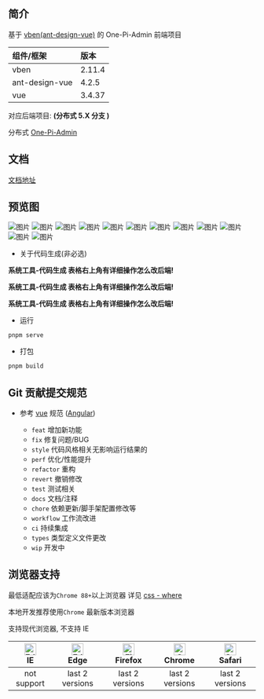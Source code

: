 [//]: # ([![license]&#40;https://img.shields.io/github/license/anncwb/vue-vben-admin.svg&#41;]&#40;LICENSE&#41; <h1>RuoYi Plus Vben</h1>)

## 简介

基于 [vben(ant-design-vue)](https://github.com/vbenjs/vue-vben-admin) 的 One-Pi-Admin 前端项目

| 组件/框架      | 版本   |
| :------------- | :----- |
| vben           | 2.11.4 |
| ant-design-vue | 4.2.5  |
| vue            | 3.4.37 |

对应后端项目: **(分布式 5.X 分支 )**

分布式 [One-Pi-Admin](https://github.com/aohun/One-Pi-Admin)

[//]: # (## 预览)

[//]: # ()
[//]: # (admin 账号: admin admin123)

[//]: # ()
[//]: # ([预览地址点这里]&#40;http://plus.dapdap.top&#41;)

## 文档

[文档地址](https://www.yuque.com/desperado-ylvkw/zkr1ac?)

[//]: # ([RuoYi-Plus 文档地址]&#40;https://plus-doc.dromara.org/#/&#41;)

[//]: # ()
[//]: # ([本框架文档&#40;必看&#41;]&#40;https://dapdap.top/&#41;)

## 预览图

![图片](https://gitee.com/dapppp/ruoyi-plus-vben/raw/main/preview/1.png) ![图片](https://gitee.com/dapppp/ruoyi-plus-vben/raw/main/preview/2.png) ![图片](https://gitee.com/dapppp/ruoyi-plus-vben/raw/main/preview/3.png) ![图片](https://gitee.com/dapppp/ruoyi-plus-vben/raw/main/preview/4.png) ![图片](https://gitee.com/dapppp/ruoyi-plus-vben/raw/main/preview/5.png) ![图片](https://gitee.com/dapppp/ruoyi-plus-vben/raw/main/preview/6.png) ![图片](https://gitee.com/dapppp/ruoyi-plus-vben/raw/main/preview/7.png) ![图片](https://gitee.com/dapppp/ruoyi-plus-vben/raw/main/preview/8.png) ![图片](https://gitee.com/dapppp/ruoyi-plus-vben/raw/main/preview/9.png) ![图片](https://gitee.com/dapppp/ruoyi-plus-vben/raw/main/preview/10.png) ![图片](https://gitee.com/dapppp/ruoyi-plus-vben/raw/main/preview/11.png) ![图片](https://gitee.com/dapppp/ruoyi-plus-vben/raw/main/preview/12.png)

[//]: # (## 安装使用)

[//]: # ()
[//]: # (前置准备环境&#40;只能用pnpm&#41;)

[//]: # ()
[//]: # (```json)

[//]: # ("packageManager": "pnpm",)

[//]: # ("engines": {)

[//]: # (  "node": ">=18.12.0",)

[//]: # (  "pnpm": ">=9.0.4")

[//]: # (})

[//]: # (```)

[//]: # (- 获取项目代码)

[//]: # ()
[//]: # (```bash)

[//]: # (git clone https://gitee.com/dapppp/ruoyi-plus-vben.git)

[//]: # (```)

[//]: # (- 安装依赖)

[//]: # ()
[//]: # (```bash)

[//]: # (cd ruoyi-plus-vben)

[//]: # ()
[//]: # (pnpm install)

[//]: # (```)

- 关于代码生成(非必选)

**系统工具-代码生成 表格右上角有详细操作怎么改后端!**

**系统工具-代码生成 表格右上角有详细操作怎么改后端!**

**系统工具-代码生成 表格右上角有详细操作怎么改后端!**

[//]: # (- 关于一些监控的地址配置&#40;微服务版本可以跳过这一小节&#41;)

[//]: # ()
[//]: # (使用[RuoYi-Vue-Plus]&#40;https://gitee.com/dromara/RuoYi-Vue-Plus/tree/5.X/&#41;注意 `已经去除 admin/snailjob 的.env 配置` 可自行修改 有两种方式)

[//]: # ()
[//]: # (1. 修改源码`/views/monitor/admin` `views/monitor/snailjob`)

[//]: # ()
[//]: # (```ts)

[//]: # (// 修改地址)

[//]: # (const url = ref<string>&#40;'http://127.0.0.1:7700/#/oms/home'&#41;;)

[//]: # (```)

[//]: # ()
[//]: # (2. **推荐** 使用菜单自行配置 &#40;跟 cloud 版本打开方式一致&#41;)

[//]: # ()
[//]: # (![图片]&#40;https://gitee.com/dapppp/ruoyi-plus-vben/raw/main/preview/菜单修改.png&#41;)

[//]: # ()
[//]: # (使用内嵌 iframe 方式需要解决跨域问题 可参考[nginx.conf]&#40;https://gitee.com/dromara/RuoYi-Vue-Plus/blob/5.X/script/docker/nginx/conf/nginx.conf#LC87&#41;配置)

[//]: # ()
[//]: # (- 修改.env.development 配置文件)

[//]: # (- **注意 RSA 公私钥一定要修改和后端匹配**)

[//]: # (- RSA 公私钥为两对 `前端请求加密-后端解密是一对` `后端响应加密 前端解密是一对`)

[//]: # ()
[//]: # (```properties)

[//]: # (# 后台请求路径 具体在vite.config.ts配置代理)

[//]: # (VITE_GLOB_API_URL=/basic-api)

[//]: # ()
[//]: # (# 全局加密开关&#40;即开启了加解密功能才会生效 不是全部接口加密 需要和后端对应&#41;)

[//]: # (VITE_GLOB_ENABLE_ENCRYPT=true)

[//]: # ()
[//]: # (# RSA公钥 请求加密使用 注意这两个是两对RSA公私钥 请求加密-后端解密是一对 响应解密-后端加密是一对)

[//]: # (VITE_GLOB_RSA_PUBLIC_KEY=xxx)

[//]: # ()
[//]: # (# RSA私钥 响应解密使用 注意这两个是两对RSA公私钥 请求加密-后端解密是一对 响应解密-后端加密是一对)

[//]: # (VITE_GLOB_RSA_PRIVATE_KEY=xx)

[//]: # ()
[//]: # (# 客户端id 必填)

[//]: # (VITE_GLOB_APP_CLIENT_ID=e5cd7e4891bf95d1d19206ce24a7b32e)

[//]: # ()
[//]: # (# 开启WEBSOCKET)

[//]: # (VITE_GLOB_WEBSOCKET_ENABLE=true)

[//]: # (```)

- 运行

```bash
pnpm serve
```

- 打包

```bash
pnpm build
```

## Git 贡献提交规范

- 参考 [vue](https://github.com/vuejs/vue/blob/dev/.github/COMMIT_CONVENTION.md) 规范 ([Angular](https://github.com/conventional-changelog/conventional-changelog/tree/master/packages/conventional-changelog-angular))

  - `feat` 增加新功能
  - `fix` 修复问题/BUG
  - `style` 代码风格相关无影响运行结果的
  - `perf` 优化/性能提升
  - `refactor` 重构
  - `revert` 撤销修改
  - `test` 测试相关
  - `docs` 文档/注释
  - `chore` 依赖更新/脚手架配置修改等
  - `workflow` 工作流改进
  - `ci` 持续集成
  - `types` 类型定义文件更改
  - `wip` 开发中

## 浏览器支持

最低适配应该为`Chrome 88+`以上浏览器 详见 [css - where](https://developer.mozilla.org/en-US/docs/Web/CSS/:where#browser_compatibility)

本地开发推荐使用`Chrome` 最新版本浏览器

支持现代浏览器, 不支持 IE

| [<img src="https://raw.githubusercontent.com/alrra/browser-logos/master/src/edge/edge_48x48.png" alt=" Edge" width="24px" height="24px" />](http://godban.github.io/browsers-support-badges/)</br>IE | [<img src="https://raw.githubusercontent.com/alrra/browser-logos/master/src/edge/edge_48x48.png" alt=" Edge" width="24px" height="24px" />](http://godban.github.io/browsers-support-badges/)</br>Edge | [<img src="https://raw.githubusercontent.com/alrra/browser-logos/master/src/firefox/firefox_48x48.png" alt="Firefox" width="24px" height="24px" />](http://godban.github.io/browsers-support-badges/)</br>Firefox | [<img src="https://raw.githubusercontent.com/alrra/browser-logos/master/src/chrome/chrome_48x48.png" alt="Chrome" width="24px" height="24px" />](http://godban.github.io/browsers-support-badges/)</br>Chrome | [<img src="https://raw.githubusercontent.com/alrra/browser-logos/master/src/safari/safari_48x48.png" alt="Safari" width="24px" height="24px" />](http://godban.github.io/browsers-support-badges/)</br>Safari |
| :-: | :-: | :-: | :-: | :-: |
| not support | last 2 versions | last 2 versions | last 2 versions | last 2 versions |

[//]: # (## 捐赠)

[//]: # ()
[//]: # (如果项目帮助到您 可以考虑请作者喝杯咖啡 万分感谢您对开源的支持!)

[//]: # ()
[//]: # (<img src=https://plus.dapdap.top/minio-server/plus/2024/03/16/98a9d704eb0c4c04b721bf7799217571.jpg height=360px />)
